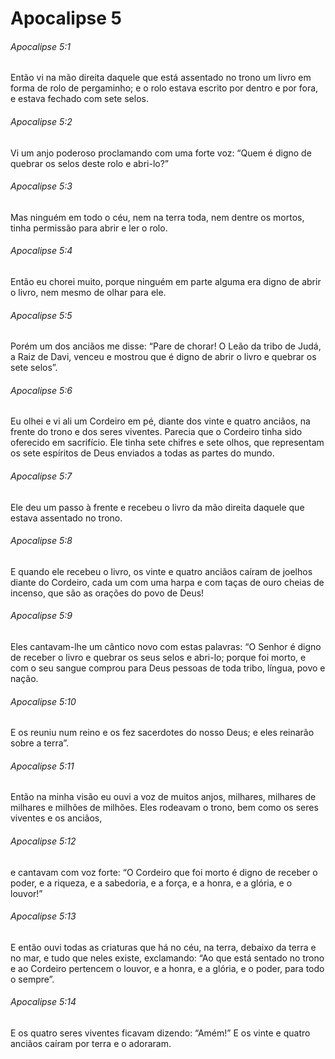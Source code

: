 # Apocalipse 5

###### Apocalipse 5:1

Então vi na mão direita daquele que está assentado no trono um livro em forma de rolo de pergaminho; e o rolo estava escrito por dentro e por fora, e estava fechado com sete selos.

###### Apocalipse 5:2

Vi um anjo poderoso proclamando com uma forte voz: “Quem é digno de quebrar os selos deste rolo e abri-lo?”

###### Apocalipse 5:3

Mas ninguém em todo o céu, nem na terra toda, nem dentre os mortos, tinha permissão para abrir e ler o rolo.

###### Apocalipse 5:4

Então eu chorei muito, porque ninguém em parte alguma era digno de abrir o livro, nem mesmo de olhar para ele.

###### Apocalipse 5:5

Porém um dos anciãos me disse: “Pare de chorar! O Leão da tribo de Judá, a Raiz de Davi, venceu e mostrou que é digno de abrir o livro e quebrar os sete selos”.

###### Apocalipse 5:6

Eu olhei e vi ali um Cordeiro em pé, diante dos vinte e quatro anciãos, na frente do trono e dos seres viventes. Parecia que o Cordeiro tinha sido oferecido em sacrifício. Ele tinha sete chifres e sete olhos, que representam os sete espíritos de Deus enviados a todas as partes do mundo.

###### Apocalipse 5:7

Ele deu um passo à frente e recebeu o livro da mão direita daquele que estava assentado no trono.

###### Apocalipse 5:8

E quando ele recebeu o livro, os vinte e quatro anciãos caíram de joelhos diante do Cordeiro, cada um com uma harpa e com taças de ouro cheias de incenso, que são as orações do povo de Deus!

###### Apocalipse 5:9

Eles cantavam-lhe um cântico novo com estas palavras: “O Senhor é digno de receber o livro e quebrar os seus selos e abri-lo; porque foi morto, e com o seu sangue comprou para Deus pessoas de toda tribo, língua, povo e nação.

###### Apocalipse 5:10

E os reuniu num reino e os fez sacerdotes do nosso Deus; e eles reinarão sobre a terra”.

###### Apocalipse 5:11

Então na minha visão eu ouvi a voz de muitos anjos, milhares, milhares de milhares e milhões de milhões. Eles rodeavam o trono, bem como os seres viventes e os anciãos,

###### Apocalipse 5:12

e cantavam com voz forte: “O Cordeiro que foi morto é digno de receber o poder, e a riqueza, e a sabedoria, e a força, e a honra, e a glória, e o louvor!”

###### Apocalipse 5:13

E então ouvi todas as criaturas que há no céu, na terra, debaixo da terra e no mar, e tudo que neles existe, exclamando: “Ao que está sentado no trono e ao Cordeiro pertencem o louvor, e a honra, e a glória, e o poder, para todo o sempre”.

###### Apocalipse 5:14

E os quatro seres viventes ficavam dizendo: “Amém!” E os vinte e quatro anciãos caíram por terra e o adoraram.

